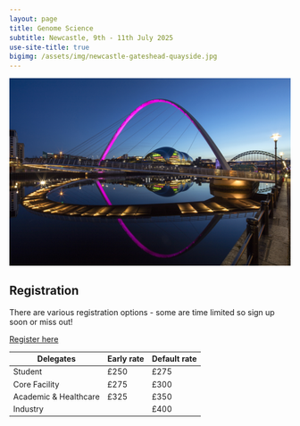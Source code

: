 ```yaml
---
layout: page
title: Genome Science
subtitle: Newcastle, 9th - 11th July 2025
use-site-title: true
bigimg: /assets/img/newcastle-gateshead-quayside.jpg
---
```


![Quayside_at_night_Graeme_Peacock](https://github.com/genomescience-org-uk/website/blob/master/assets/img/Quayside_at_night_Graeme_Peacock.jpg?raw=true)

## Registration

There are various registration options - some are time limited so sign up soon or miss out!

[Register here](https://register.oxfordabstracts.com/event/74773)

| Delegates               | Early rate | Default rate |
|-------------------------|------------|--------------|
| Student                | £250       | £275         |
| Core Facility          | £275       | £300         |
| Academic & Healthcare  | £325       | £350         |
| Industry               |            | £400         |




